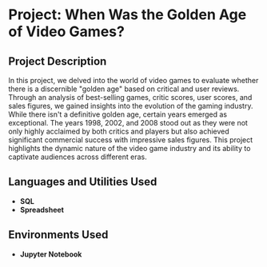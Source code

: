 <h1>Project: When Was the Golden Age of Video Games?</h1>


<h2>Project Description</h2>
In this project, we delved into the world of video games to evaluate whether there is a discernible "golden age" based on critical and user reviews. Through an analysis of best-selling games, critic scores, user scores, and sales figures, we gained insights into the evolution of the gaming industry. While there isn't a definitive golden age, certain years emerged as exceptional. The years 1998, 2002, and 2008 stood out as they were not only highly acclaimed by both critics and players but also achieved significant commercial success with impressive sales figures. This project highlights the dynamic nature of the video game industry and its ability to captivate audiences across different eras.
<br />


<h2>Languages and Utilities Used</h2>

- <b>SQL</b> 
- <b>Spreadsheet </b>

<h2>Environments Used </h2>

- <b>Jupyter Notebook </b>

